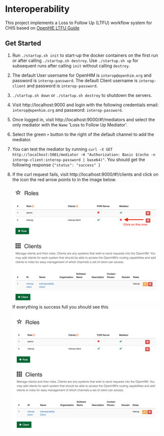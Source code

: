 # Interoperability
This project implements a Loss to Follow Up (LTFU) workflow system for CHIS based on [OpenHIE LTFU Guide](https://wiki.ohie.org/display/SUB/Use+Case+Summary:+Request+Community+Based+Follow-Up)

## Get Started

1. Run `./startup.sh init` to start-up the docker containers on the first run or after calling `./startup.sh destroy`. Use `./startup.sh up` for subsequent runs after calling `init` without calling `destroy`.

1. The default User username for OpenHIM is `interop@openhim.org` and password is `interop-password`. The default Client username is `interop-client` and password is `interop-password`.

1. `./startup.sh down` or `./startup.sh destroy` to shutdown the servers.

1. Visit http://localhost:9000 and login with the following credentials email: `interop@openhim.org` and password: `interop-password`.

1. Once logged in, visit http://localhost:9000/#!/mediators and select the only mediator with the `Name` 'Loss to Follow Up Mediator'.

1. Select the green `+` button to the right of the default channel to add the mediator.

1. You can test the mediator by running `curl -X GET http://localhost:5001/mediator -H "Authorization: Basic $(echo -n interop-client:interop-password | base64)"`. You should get the following response `{"status": "success" }`

1. If the curl request fails, visit http://localhost:9000/#!/clients and click on the icon the red arrow points to in the image below.
![](./docs/images/bad-client-screen.png) If everything is success full you should see this ![](./docs/images/good-client-screen.png)
